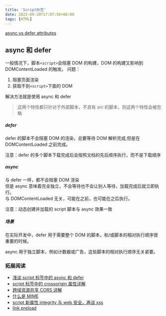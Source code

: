 ```yaml
---
title: 'Script标签'
date: 2022-09-20T17:07:56+08:00
tags: [HTML]
---
```


[async vs defer attributes](https://www.growingwiththeweb.com/2014/02/async-vs-defer-attributes.html)

## async 和 defer

一般情况下，脚本`<script>`会阻塞 DOM 的构建，DOM 的构建又影响到 DOMContentLoaded 的触发。
问题：

1. 阻塞页面渲染
2. 获取不到`<script>`下面的 DOM

解决方法就是使用 async 和 defer

> 这两个特性都只针对于外部脚本，不具有 src 的脚本，则这两个特性会被忽略

##### defer

defer 的脚本不会阻塞 DOM 的渲染，总要等待 DOM 解析完成,但是在 DOMContentLoaded 之前完成。

注意：defer 的多个脚本下载完成后会按照文档的先后顺序执行，而不是下载顺序

##### async

与 defer 一样，都不会阻塞 DOM 渲染  
但是 async 意味着完全独立，不会等待也不会让别人等待，加载完成后就立即执行。  
与 DOMContentLoaded 无关，可能在之前，也可能在之后执行。

注意：动态创建并加载的 script 脚本与 async 效果一致

##### 场景

在实际开发中，defer 用于需要整个 DOM 的脚本，和/或脚本的相对执行顺序很重要的时候。

async 用于独立脚本，例如计数器或广告，这些脚本的相对执行顺序无关紧要。

### 拓展阅读

- [浅谈 script 标签中的 async 和 defer](https://blog.csdn.net/lhjuejiang/article/details/81428226)
- [script 标签中的 crossorigin 属性详解](https://blog.csdn.net/qq_40028324/article/details/107076751)
- [跨域资源共享 CORS 详解](https://www.ruanyifeng.com/blog/2016/04/cors.html)
- [什么是 MIME](https://www.cnblogs.com/jsean/articles/1610265.html)
- [script 新属性 integrity 与 web 安全，再谈 xss](https://www.zhoulujun.cn/html/webfront/ECMAScript/js6/2018_0521_8115.html)
- [link preload](http://eux.baidu.com/blog/fe/link-preload-%E6%A0%87%E7%AD%BE)
